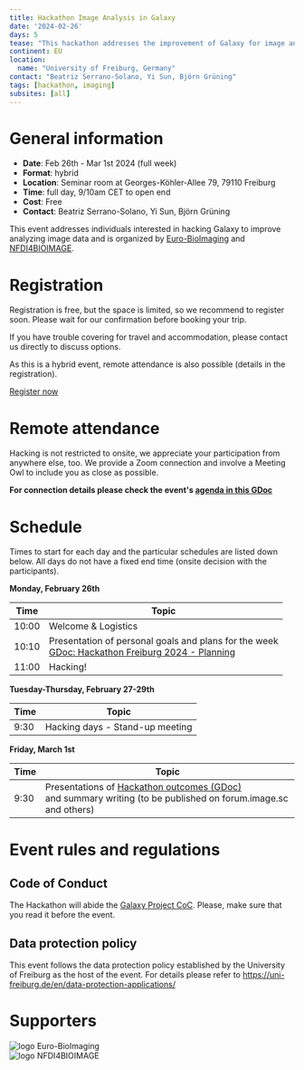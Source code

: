 ```yaml
---
title: Hackathon Image Analysis in Galaxy
date: '2024-02-26'
days: 5
tease: "This hackathon addresses the improvement of Galaxy for image analysis"
continent: EU
location:
  name: "University of Freiburg, Germany"
contact: "Beatriz Serrano-Solano, Yi Sun, Björn Grüning"
tags: [hackathon, imaging]
subsites: [all]
---
```


# General information

- **Date**: Feb 26th - Mar 1st 2024 (full week)
- **Format**: hybrid
- **Location**: Seminar room at Georges-Köhler-Allee 79, 79110 Freiburg
- **Time**: full day, 9/10am CET to open end
- **Cost**: Free
- **Contact**: Beatriz Serrano-Solano, Yi Sun, Björn Grüning

This event addresses individuals interested in hacking Galaxy to improve analyzing image data and is organized by [Euro-BioImaging](https://www.eurobioimaging.eu) and [NFDI4BIOIMAGE](https://nfdi4bioimage.de). 

# Registration

Registration is free, but the space is limited, so we recommend to register soon. Please wait for our confirmation before booking your trip.

If you have trouble covering for travel and accommodation, please contact us directly to discuss options.

As this is a hybrid event, remote attendance is also possible (details in the registration).

<div class="row justify-content-center">
  <a class="btn w-25 btn-dark" href="https://forms.gle/A2VBPtFwVJjpB4tc7" role="button" target="_blank">Register now</a>
</div>

# Remote attendance

Hacking is not restricted to onsite, we appreciate your participation from anywhere else, too. We provide a Zoom connection and involve a Meeting Owl to include you as close as possible.

**For connection details please check the event's [agenda in this GDoc](https://docs.google.com/document/d/1pVToHXfwDLCkRZF0ifg9aVeT3cg-cjGEYWVSyIRd2hc/edit#heading=h.84pge7bu74zm)**

# Schedule

Times to start for each day and the particular schedules are listed down below. All days do not have a fixed end time (onsite decision with the participants).

**Monday, February 26th**

| Time | Topic |
|---|---|
| 10:00 | Welcome & Logistics |
| 10:10 | Presentation of personal goals and plans for the week<br>[GDoc: Hackathon Freiburg 2024 - Planning](https://docs.google.com/document/d/1Sckc6me-6oVZlPovle-h4gWKgYCiHkendhnQK2wBOzY/edit) |
| 11:00 | Hacking! |

**Tuesday-Thursday, February 27-29th**

| Time | Topic |
|---|---|
| 9:30 | Hacking days - Stand-up meeting |

**Friday, March 1st**

| Time | Topic |
|---|---|
| 9:30 | Presentations of [Hackathon outcomes (GDoc)](https://docs.google.com/presentation/d/1saZiyLmS8q4-6BH2LGjxGtpeYLIZSqgoj2tZSGmkFyU/edit#slide=id.g28c070389ad_3_766)<br>and summary writing (to be published on forum.image.sc and others) |

# Event rules and regulations

## Code of Conduct

The Hackathon will abide the [Galaxy Project CoC](https://galaxyproject.org/community/coc/).
Please, make sure that you read it before the event.

## Data protection policy

This event follows the data protection policy established by the University of Freiburg as the host of the event. For details please refer to https://uni-freiburg.de/en/data-protection-applications/

# Supporters

<div style="max-width: 300px">

![logo Euro-BioImaging](/images/logos/eubi_logo.png)
![logo NFDI4BIOIMAGE](/images/logos/nfdi4bioimage.png)

</div>
